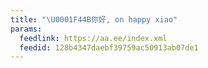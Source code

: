 ```yaml
---
title: "\U0001F44B你好, on happy xiao"
params:
  feedlink: https://aa.ee/index.xml
  feedid: 128b4347daebf39759ac50913ab07de1
---
```


